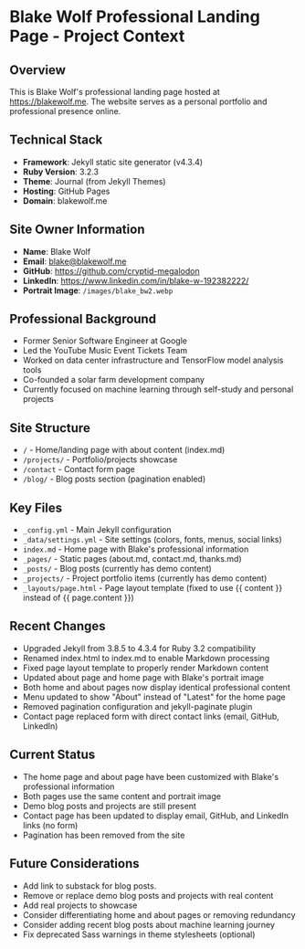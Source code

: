 # Blake Wolf Professional Landing Page - Project Context

## Overview
This is Blake Wolf's professional landing page hosted at https://blakewolf.me. The website serves as a personal portfolio and professional presence online.

## Technical Stack
- **Framework**: Jekyll static site generator (v4.3.4)
- **Ruby Version**: 3.2.3
- **Theme**: Journal (from Jekyll Themes)
- **Hosting**: GitHub Pages
- **Domain**: blakewolf.me

## Site Owner Information
- **Name**: Blake Wolf
- **Email**: blake@blakewolf.me
- **GitHub**: https://github.com/cryptid-megalodon
- **LinkedIn**: https://www.linkedin.com/in/blake-w-192382222/
- **Portrait Image**: `/images/blake_bw2.webp`

## Professional Background
- Former Senior Software Engineer at Google
- Led the YouTube Music Event Tickets Team
- Worked on data center infrastructure and TensorFlow model analysis tools
- Co-founded a solar farm development company
- Currently focused on machine learning through self-study and personal projects

## Site Structure
- `/` - Home/landing page with about content (index.md)
- `/projects/` - Portfolio/projects showcase
- `/contact` - Contact form page
- `/blog/` - Blog posts section (pagination enabled)

## Key Files
- `_config.yml` - Main Jekyll configuration
- `_data/settings.yml` - Site settings (colors, fonts, menus, social links)
- `index.md` - Home page with Blake's professional information
- `_pages/` - Static pages (about.md, contact.md, thanks.md)
- `_posts/` - Blog posts (currently has demo content)
- `_projects/` - Project portfolio items (currently has demo content)
- `_layouts/page.html` - Page layout template (fixed to use {{ content }} instead of {{ page.content }})

## Recent Changes
- Upgraded Jekyll from 3.8.5 to 4.3.4 for Ruby 3.2 compatibility
- Renamed index.html to index.md to enable Markdown processing
- Fixed page layout template to properly render Markdown content
- Updated about page and home page with Blake's portrait image
- Both home and about pages now display identical professional content
- Menu updated to show "About" instead of "Latest" for the home page
- Removed pagination configuration and jekyll-paginate plugin
- Contact page replaced form with direct contact links (email, GitHub, LinkedIn)

## Current Status
- The home page and about page have been customized with Blake's professional information
- Both pages use the same content and portrait image
- Demo blog posts and projects are still present
- Contact page has been updated to display email, GitHub, and LinkedIn links (no form)
- Pagination has been removed from the site

## Future Considerations
- Add link to substack for blog posts.
- Remove or replace demo blog posts and projects with real content
- Add real projects to showcase
- Consider differentiating home and about pages or removing redundancy
- Consider adding recent blog posts about machine learning journey
- Fix deprecated Sass warnings in theme stylesheets (optional)